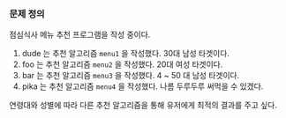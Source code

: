 ### 문제 정의
점심식사 메뉴 추천 프로그램을 작성 중이다.
1. dude 는 추천 알고리즘 `menu1` 을 작성했다. 30대 남성 타겟이다.
2. foo 는 추천 알고리즘 `menu2` 을 작성했다. 20대 여성 타겟이다.
3. bar 는 추천 알고리즘 `menu3` 을 작성했다. 4 ~ 50 대 남성 타겟이다.
4. pika 는 추천 알고리즘 `menu4` 을 작성했다. 나름 두루두루 써먹을 수 있겠다.

연령대와 성별에 따라 다른 추천 알고리즘을 통해 유저에게 최적의 결과를 주고 싶다.
